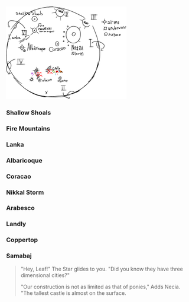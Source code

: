 ![](Mapa/mapa2.svg)

### Shallow Shoals

### Fire Mountains

### Lanka

### Albaricoque

### Coracao

### Nikkal Storm

### Arabesco

### Landly

### Coppertop

### Samabaj

>"Hey, Leaf!" The Star glides to you. "Did you know they have three dimensional cities?" </p>
>"Our construction is not as limited as that of ponies," Adds Necia. "The tallest castle is almost on the surface.

